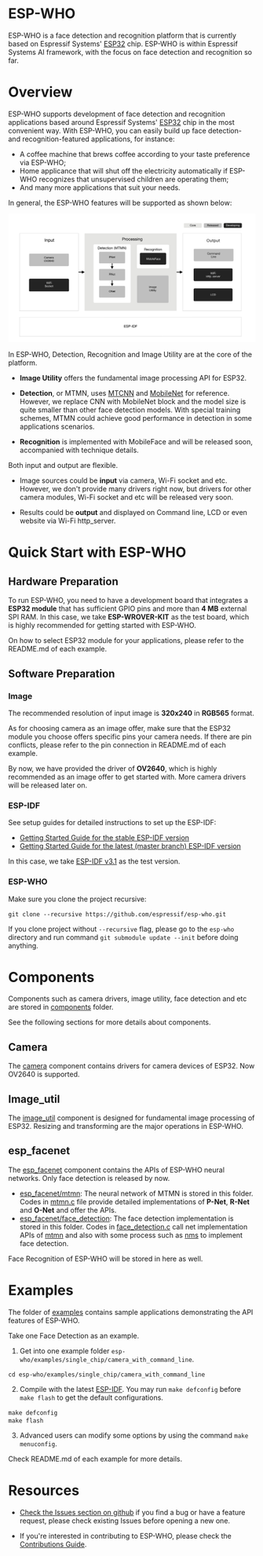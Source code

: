 # ESP-WHO

ESP-WHO is a face detection and recognition platform that is currently based on Espressif Systems' [ESP32](https://espressif.com/en/products/hardware/esp32/overview) chip. ESP-WHO is within Espressif Systems AI framework, with the focus on face detection and recognition so far.

# Overview
ESP-WHO supports development of face detection and recognition applications based around Espressif Systems' [ESP32](https://espressif.com/en/products/hardware/esp32/overview) chip in the most convenient way. With ESP-WHO, you can easily build up face detection- and recognition-featured applications, for instance: 
* A coffee machine that brews coffee according to your taste preference via ESP-WHO;
* Home applicance that will shut off the electricity automatically if ESP-WHO recognizes that unsupervised children are operating them;
* And many more applications that suit your needs.

In general, the ESP-WHO features will be supported as shown below:

![overview](img/overview.jpg)

In ESP-WHO, Detection, Recognition and Image Utility are at the core of the platform.


* **Image Utility** offers the fundamental image processing API for ESP32.

* **Detection**, or MTMN, uses [MTCNN](http://cn.arxiv.org/abs/1604.02878) and [MobileNet](https://arxiv.org/abs/1801.04381) for reference. However, we replace CNN with MobileNet block and the model size is quite smaller than other face detection models. With special training schemes, MTMN could achieve good performance in detection in some applications scenarios.

* **Recognition** is implemented with MobileFace and will be released soon, accompanied with technique details.


Both input and output are flexible.

* Image sources could be **input** via camera, Wi-Fi socket and etc. However, we don't provide many drivers right now, but drivers for other camera modules, Wi-Fi socket and etc will be released very soon. 

* Results could be **output** and displayed on Command line, LCD or even website via Wi-Fi http_server.


# Quick Start with ESP-WHO

## Hardware Preparation

To run ESP-WHO, you need to have a development board that integrates a **ESP32 module** that has sufficient GPIO pins and more than **4 MB** external SPI RAM. In this case, we take **ESP-WROVER-KIT** as the test board, which is highly recommended for getting started with ESP-WHO. 

On how to select ESP32 module for your applications, please refer to the README.md of each example. 

## Software Preparation

### Image

The recommended resolution of input image is **320x240** in **RGB565** format.

As for choosing camera as an image offer, make sure that the ESP32 module you choose offers specific pins your camera needs. If there are pin conflicts, please refer to the pin connection in README.md of each example. 

By now, we have provided the driver of **OV2640**, which is highly recommended as an image offer to get started with. More camera drivers will be released later on.



### ESP-IDF
See setup guides for detailed instructions to set up the ESP-IDF:

* [Getting Started Guide for the stable ESP-IDF version](https://docs.espressif.com/projects/esp-idf/en/stable/get-started/)
* [Getting Started Guide for the latest (master branch) ESP-IDF version](https://docs.espressif.com/projects/esp-idf/en/latest/get-started/)

 In this case, we take [ESP-IDF v3.1](https://github.com/espressif/esp-idf/releases/v3.1) as the test version.


### ESP-WHO
Make sure you clone the project recursive:

```
git clone --recursive https://github.com/espressif/esp-who.git 
```

 If you clone project without `--recursive` flag, please go to the `esp-who` directory and run command `git submodule update --init` before doing anything.


# Components

Components such as camera drivers, image utility, face detection and etc are stored in [components](components) folder.

See the following sections for more details about components.

## Camera

The [camera](components/camera) component contains drivers for camera devices of ESP32. Now OV2640 is supported. 

## Image_util

The [image_util](components/image_util) component is designed for fundamental image processing of ESP32. Resizing and transforming are the major operations in ESP-WHO.  

## esp_facenet

The [esp_facenet](components/esp_facenet) component contains the APIs of ESP-WHO neural networks. Only face detection is released by now. 

- [esp_facenet/mtmn](components/esp_facenet/mtmn): The neural network of MTMN is stored in this folder. Codes in [mtmn.c](components/esp_facenet/mtmn/mtmn.c) file provide detailed implementations of **P-Net**, **R-Net** and **O-Net** and offer the APIs.
- [esp_facenet/face_detection](components/esp_facenet/face_detection):
The face detection implementation is stored in this folder. Codes in [face_detection.c](components/esp_facenet/face_detection/face_detection.c) call net implementation APIs of [mtmn](components/esp_facenet/mtmn/mtmn.c) and also with some process such as [nms](https://en.wikipedia.org/wiki/Canny_edge_detector#Non-maximum_suppression) to implement face detection.

Face Recognition of ESP-WHO will be stored in here as well.

# Examples
The folder of [examples](examples) contains sample applications demonstrating the API features of ESP-WHO.

Take one Face Detection as an example. 

1. Get into one example folder `esp-who/examples/single_chip/camera_with_command_line`. 
```
cd esp-who/examples/single_chip/camera_with_command_line 
```

2. Compile with the latest [ESP-IDF](https://github.com/espressif/esp-idf). You may run `make defconfig` before `make flash` to get the default configurations. 
```
make defconfig
make flash
```
3. Advanced users can modify some options by using the command `make menuconfig`.


Check README.md of each example for more details.


# Resources

* [Check the Issues section on github](https://github.com/espressif/esp-who/issues) if you find a bug or have a feature request, please check existing Issues before opening a new one.

* If you're interested in contributing to ESP-WHO, please check the [Contributions Guide](https://esp-idf.readthedocs.io/en/latest/contribute/index.html).
